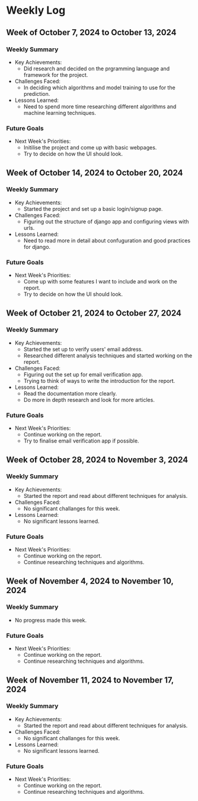 # Weekly Log 

## Week of October 7, 2024 to October 13, 2024

### Weekly Summary
* Key Achievements:
  * Did research and decided on the prgramming language and framework for the project.
* Challenges Faced:
  * In deciding which algorithms and model training to use for the prediction.
* Lessons Learned:
  * Need to spend more time researching different algorithms and machine learning techniques.

### Future Goals
* Next Week's Priorities:
  * Initilise the project and come up with basic webpages.
  * Try to decide on how the UI should look.

## Week of October 14, 2024 to October 20, 2024

### Weekly Summary
* Key Achievements:
  * Started the project and set up a basic login/signup page.
* Challenges Faced:
  * Figuring out the structure of django app and configuring views with urls.
* Lessons Learned:
  * Need to read more in detail about confuguration and good practices for django.

### Future Goals
* Next Week's Priorities:
  * Come up with some features I want to include and work on the report.
  * Try to decide on how the UI should look.

## Week of October 21, 2024 to October 27, 2024

### Weekly Summary
* Key Achievements:
  * Started the set up to verify users' email address.
  * Researched different analysis techniques and started working on the report. 
* Challenges Faced:
  * Figuring out the set up for email verification app.
  * Trying to think of ways to write the introduction for the report.
* Lessons Learned:
  * Read the documentation more clearly.
  * Do more in depth research and look for more articles. 

### Future Goals
* Next Week's Priorities:
  * Continue working on the report.
  * Try to finalise email verification app if possible.

## Week of October 28, 2024 to November 3, 2024

### Weekly Summary
* Key Achievements:
  * Started the report and read about different techniques for analysis.
* Challenges Faced:
  * No significant challanges for this week.
* Lessons Learned:
  * No significant lessons learned.

### Future Goals
* Next Week's Priorities:
  * Continue working on the report.
  * Continue researching techniques and algorithms.

## Week of November 4, 2024 to November 10, 2024

### Weekly Summary
* No progress made this week.

### Future Goals
* Next Week's Priorities:
  * Continue working on the report.
  * Continue researching techniques and algorithms.

## Week of November 11, 2024 to November 17, 2024

### Weekly Summary
* Key Achievements:
  * Started the report and read about different techniques for analysis.
* Challenges Faced:
  * No significant challanges for this week.
* Lessons Learned:
  * No significant lessons learned.

### Future Goals
* Next Week's Priorities:
  * Continue working on the report.
  * Continue researching techniques and algorithms.